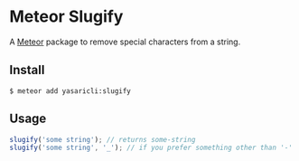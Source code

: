 # Meteor Slugify

A [Meteor](http://meteor.com) package to remove special characters from a string.

## Install

```shell
$ meteor add yasaricli:slugify
```

## Usage

```js
slugify('some string'); // returns some-string
slugify('some string', '_'); // if you prefer something other than '-' as separator
```

